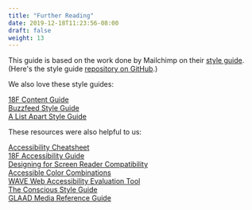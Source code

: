 ```yaml
---
title: "Further Reading"
date: 2019-12-18T11:23:56-08:00
draft: false
weight: 13
---
```


This guide is based on the work done by Mailchimp on their [style guide](https://styleguide.mailchimp.com/). (Here's the style guide [repository on GitHub](https://github.com/mailchimp/style-guide).)

We also love these style guides:

[18F Content Guide](https://pages.18f.gov/content-guide/)  
[Buzzfeed Style Guide](http://www.buzzfeed.com/emmyf/buzzfeed-style-guide)  
[A List Apart Style Guide](http://alistapart.com/about/style-guide)  

These resources were also helpful to us:

[Accessibility Cheatsheet](http://bitsofco.de/2015/the-accessibility-cheatsheet/)   
[18F Accessibility Guide](https://18f.github.io/accessibility/index.html)  
[Designing for Screen Reader Compatibility](http://webaim.org/techniques/screenreader/)  
[Accessible Color Combinations](http://colorsafe.co/)  
[WAVE Web Accessibility Evaluation Tool](http://wave.webaim.org/)  
[The Conscious Style Guide](http://consciousstyleguide.com/)  
[GLAAD Media Reference Guide](http://www.glaad.org/reference)  

